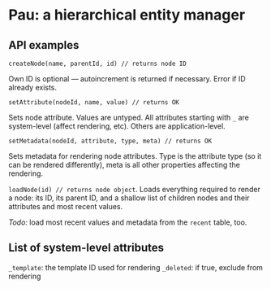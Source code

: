 # Pau: a hierarchical entity manager

## API examples

`createNode(name, parentId, id) // returns node ID`

Own ID is optional — autoincrement is returned if necessary. Error if ID 
already exists.

`setAttribute(nodeId, name, value) // returns OK`

Sets node attribute. Values are untyped. All attributes starting  with `_` are 
system-level (affect rendering, etc). Others are application-level.

`setMetadata(nodeId, attribute, type, meta) // returns OK`

Sets metadata for rendering node attributes. Type is the attribute type
(so it can be rendered differently), meta is all other properties affecting 
the rendering.

`loadNode(id) // returns node object`. Loads everything required to render a node:
its ID, its parent ID, and a shallow list of children nodes and their attributes 
and most recent values.

*Todo:* load most recent values and metadata from the `recent` table, too. 

## List of system-level attributes

`_template`: the template ID used for rendering
`_deleted`: if true, exclude from rendering